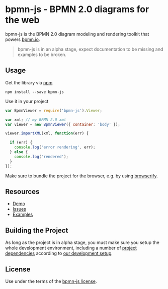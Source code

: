# bpmn-js - BPMN 2.0 diagrams for the web

bpmn-js is the BPMN 2.0 diagram modeling and rendering toolkit that powers [bpmn.io](http://bpmn.io).


> bpmn-js is in an alpha stage, expect documentation to be missing and examples to be broken.


## Usage

Get the library via [npm](http://npmjs.org)

```
npm install --save bpmn-js
```

Use it in your project

```javascript
var BpmnViewer = require('bpmn-js').Viewer;

var xml; // my BPMN 2.0 xml
var viewer = new BpmnViewer({ container: 'body' });

viewer.importXML(xml, function(err) {

  if (err) {
    console.log('error rendering', err);
  } else {
    console.log('rendered');
  }
});
```

Make sure to bundle the project for the browser, e.g. by using [browserify](http://browserify.org).


## Resources

*   [Demo](http://demo.bpmn.io)
*   [Issues](https://github.com/bpmn-io/bpmn-js/issues)
*   [Examples](https://github.com/bpmn-io/bpmn-js/tree/master/example)


## Building the Project

As long as the project is in alpha stage, you must make sure you setup the whole development environment, including a number of [project dependencies](https://github.com/bpmn-io) according to [our development setup](https://github.com/bpmn-io/bpmn-js/blob/master/docs/project/SETUP.md).


## License

Use under the terms of the [bpmn-js license](http://bpmn.io/license).